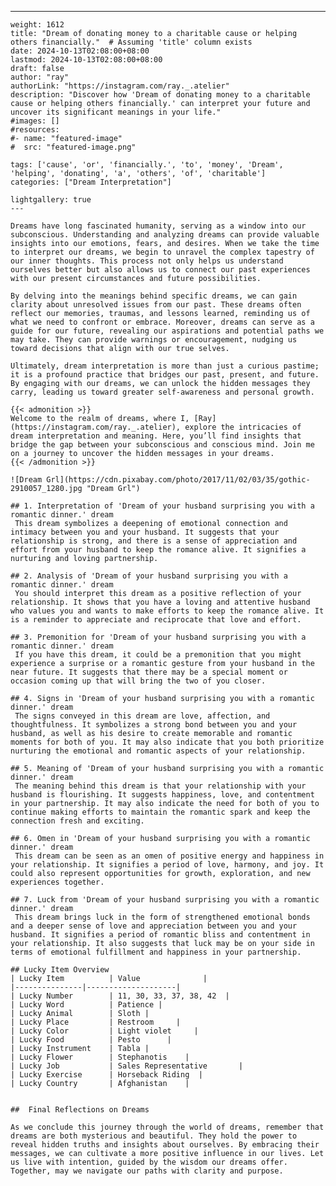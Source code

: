 ---
    weight: 1612
    title: "Dream of donating money to a charitable cause or helping others financially."  # Assuming 'title' column exists
    date: 2024-10-13T02:08:00+08:00
    lastmod: 2024-10-13T02:08:00+08:00
    draft: false
    author: "ray"
    authorLink: "https://instagram.com/ray._.atelier"
    description: "Discover how 'Dream of donating money to a charitable cause or helping others financially.' can interpret your future and uncover its significant meanings in your life."
    #images: []
    #resources:
    #- name: "featured-image"
    #  src: "featured-image.png"
    
    tags: ['cause', 'or', 'financially.', 'to', 'money', 'Dream', 'helping', 'donating', 'a', 'others', 'of', 'charitable']
    categories: ["Dream Interpretation"]
    
    lightgallery: true
    ---
    
    Dreams have long fascinated humanity, serving as a window into our subconscious. Understanding and analyzing dreams can provide valuable insights into our emotions, fears, and desires. When we take the time to interpret our dreams, we begin to unravel the complex tapestry of our inner thoughts. This process not only helps us understand ourselves better but also allows us to connect our past experiences with our present circumstances and future possibilities.
    
    By delving into the meanings behind specific dreams, we can gain clarity about unresolved issues from our past. These dreams often reflect our memories, traumas, and lessons learned, reminding us of what we need to confront or embrace. Moreover, dreams can serve as a guide for our future, revealing our aspirations and potential paths we may take. They can provide warnings or encouragement, nudging us toward decisions that align with our true selves.
    
    Ultimately, dream interpretation is more than just a curious pastime; it is a profound practice that bridges our past, present, and future. By engaging with our dreams, we can unlock the hidden messages they carry, leading us toward greater self-awareness and personal growth.
    
    {{< admonition >}}
    Welcome to the realm of dreams, where I, [Ray](https://instagram.com/ray._.atelier), explore the intricacies of dream interpretation and meaning. Here, you’ll find insights that bridge the gap between your subconscious and conscious mind. Join me on a journey to uncover the hidden messages in your dreams.
    {{< /admonition >}}
    
    ![Dream Grl](https://cdn.pixabay.com/photo/2017/11/02/03/35/gothic-2910057_1280.jpg "Dream Grl")
    
    ## 1. Interpretation of 'Dream of your husband surprising you with a romantic dinner.' dream
     This dream symbolizes a deepening of emotional connection and intimacy between you and your husband. It suggests that your relationship is strong, and there is a sense of appreciation and effort from your husband to keep the romance alive. It signifies a nurturing and loving partnership.
    
    ## 2. Analysis of 'Dream of your husband surprising you with a romantic dinner.' dream
     You should interpret this dream as a positive reflection of your relationship. It shows that you have a loving and attentive husband who values you and wants to make efforts to keep the romance alive. It is a reminder to appreciate and reciprocate that love and effort.
    
    ## 3. Premonition for 'Dream of your husband surprising you with a romantic dinner.' dream
     If you have this dream, it could be a premonition that you might experience a surprise or a romantic gesture from your husband in the near future. It suggests that there may be a special moment or occasion coming up that will bring the two of you closer.
    
    ## 4. Signs in 'Dream of your husband surprising you with a romantic dinner.' dream
     The signs conveyed in this dream are love, affection, and thoughtfulness. It symbolizes a strong bond between you and your husband, as well as his desire to create memorable and romantic moments for both of you. It may also indicate that you both prioritize nurturing the emotional and romantic aspects of your relationship.
    
    ## 5. Meaning of 'Dream of your husband surprising you with a romantic dinner.' dream
     The meaning behind this dream is that your relationship with your husband is flourishing. It suggests happiness, love, and contentment in your partnership. It may also indicate the need for both of you to continue making efforts to maintain the romantic spark and keep the connection fresh and exciting.
    
    ## 6. Omen in 'Dream of your husband surprising you with a romantic dinner.' dream
     This dream can be seen as an omen of positive energy and happiness in your relationship. It signifies a period of love, harmony, and joy. It could also represent opportunities for growth, exploration, and new experiences together.
    
    ## 7. Luck from 'Dream of your husband surprising you with a romantic dinner.' dream
     This dream brings luck in the form of strengthened emotional bonds and a deeper sense of love and appreciation between you and your husband. It signifies a period of romantic bliss and contentment in your relationship. It also suggests that luck may be on your side in terms of emotional fulfillment and happiness in your partnership.
    
    ## Lucky Item Overview
    | Lucky Item          | Value              |
    |---------------|--------------------|
    | Lucky Number        | 11, 30, 33, 37, 38, 42  |
    | Lucky Word          | Patience |
    | Lucky Animal        | Sloth |
    | Lucky Place         | Restroom     |
    | Lucky Color         | Light violet     |
    | Lucky Food          | Pesto      |
    | Lucky Instrument    | Tabla |
    | Lucky Flower        | Stephanotis    |
    | Lucky Job           | Sales Representative       |
    | Lucky Exercise      | Horseback Riding  |
    | Lucky Country       | Afghanistan    |
    
    
    ##  Final Reflections on Dreams
    
    As we conclude this journey through the world of dreams, remember that dreams are both mysterious and beautiful. They hold the power to reveal hidden truths and insights about ourselves. By embracing their messages, we can cultivate a more positive influence in our lives. Let us live with intention, guided by the wisdom our dreams offer. Together, may we navigate our paths with clarity and purpose.
    